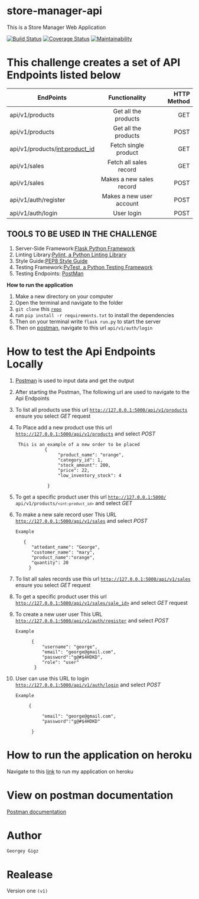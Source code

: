 # store-manager-api
This is a Store Manager Web Application

[![Build Status](https://travis-ci.com/Georgeygigz/store-manager-api.svg?branch=bg-validation-161336793)](https://travis-ci.com/Georgeygigz/store-manager-api)  [![Coverage Status](https://coveralls.io/repos/github/Georgeygigz/store-manager-api/badge.svg?branch=bg-validation-161336793)](https://coveralls.io/github/Georgeygigz/store-manager-api?branch=master)   [![Maintainability](https://api.codeclimate.com/v1/badges/e7f6ace7b0d4ccb54c73/maintainability)](https://codeclimate.com/github/Georgeygigz/store-manager-api/maintainability)

# This challenge creates a set of API Endpoints listed below
| EndPoints       | Functionality  | HTTP Method  |
| ------------- |:-------------:| -----:|
| api/v1/products | Get all the products| GET |
| api/v1/products | Get all the products| POST |
| api/v1/products/<int:product_id> | Fetch single product |GET|
| api/v1/sales | Fetch all sales record |GET|
| api/v1/sales | Makes a new sales record |POST|
| api/v1/auth/register | Makes a new user account |POST|
| api/v1/auth/login|User login |POST|

## TOOLS TO BE USED IN THE CHALLENGE
1. Server-Side Framework:[Flask Python Framework](http://flask.pocoo.org/)
2. Linting Library:[Pylint, a Python Linting Library](https://www.pylint.org/)
3. Style Guide:[PEP8 Style Guide](https://www.python.org/dev/peps/pep-0008/)
4. Testing Framework:[PyTest, a Python Testing Framework](https://docs.pytest.org/en/latest/)
5. Testing Endpoints: [PostMan](https://www.getpostman.com/)

**How to run the application**
 1. Make a new directory on your computer
 2. Open the terminal and navigate to the folder
 3. `git clone` this  <code>[repo](https://github.com/Georgeygigz/store-manager-api/)</code>
 4.  run `pip install -r requirements.txt` to install the dependencies
 5.  Then on your terminal write ```flask run.py``` to start the server
 6. Then on [postman](https://www.getpostman.com/), navigate to this url `api/v1/auth/login`

 # How to test the Api Endpoints Locally

 1. [Postman](https://www.getpostman.com/) is used to input data and get the output

 2. After starting the Postman, The following url are used to navigate to the Api Endpoints

 3. To list all products use this url <code>http://127.0.0.1:5000/api/v1/products</code> ensure you select    _GET_ request

 4. To Place add a new product use this url <code>http://127.0.0.1:5000/api/v1/products</code> and select _POST_
         
         This is an example of a new order to be placed
                   {         
                        "product_name": "orange",
                        "category_id": 1,
                        "stock_amount": 200,
                        "price": 22,
                        "low_inventory_stock": 4
            
                    }
  
  5. To get a specific product user this url <code>http://127.0.0.1:5000/ api/v1/products/`<int:product_id>`</code> and select _GET_

  6. To make a new sale record user This URL <code>http://127.0.0.1:5000/api/v1/sales</code> and select _POST_
      ```
      Example 
      
         {           
            "attedant_name": "George",
            "customer_name": "mary",
            "product_name":"orange",
            "quantity": 20
           }
      ```
  7. To list all sales records use this url <code>http://127.0.0.1:5000/api/v1/sales</code> ensure you select    _GET_ request

  8. To get a specific product user this url <code>http://127.0.0.1:5000/api/v1/sales/sale_id></code> and select _GET_ request

  9. To  create a new user user This URL <code>http://127.0.0.1:5000/api/v1/auth/register</code> and select _POST_
      ```
      Example 
      
            {           
                "username": "george",
                "email": "george@gmail.com",
                "password":"g@#$4HDKD",
                "role": "user"
             }
      ``` 
  9. User can use this URL to login <code>http://127.0.0.1:5000/api/v1/auth/login</code> and select _POST_
      ```
      Example 
      
           {      
               
                "email": "george@gmail.com",
                "password":"g@#$4HDKD"

            }
      ``` 

# How to run the application on heroku

 Navigate to this [link](https://gigzstoremanager-api-heroku.herokuapp.com/api/v1/products) to run my application on heroku

 # View on postman documentation

 [Postman documentation](https://documenter.getpostman.com/view/5283750/RWguwcEB#intro)

# Author
`Georgey Gigz`

# Realease 
 Version one `(v1)`